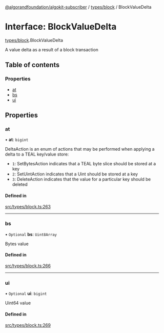 [@algorandfoundation/algokit-subscriber](../README.md) / [types/block](../modules/types_block.md) / BlockValueDelta

# Interface: BlockValueDelta

[types/block](../modules/types_block.md).BlockValueDelta

A value delta as a result of a block transaction

## Table of contents

### Properties

- [at](types_block.BlockValueDelta.md#at)
- [bs](types_block.BlockValueDelta.md#bs)
- [ui](types_block.BlockValueDelta.md#ui)

## Properties

### at

• **at**: `bigint`

DeltaAction is an enum of actions that may be performed when applying a delta to a TEAL key/value store:
  * `1`: SetBytesAction indicates that a TEAL byte slice should be stored at a key
  * `2`: SetUintAction indicates that a Uint should be stored at a key
  * `3`: DeleteAction indicates that the value for a particular key should be deleted

#### Defined in

[src/types/block.ts:263](https://github.com/algorandfoundation/algokit-subscriber-ts/blob/main/src/types/block.ts#L263)

___

### bs

• `Optional` **bs**: `Uint8Array`

Bytes value

#### Defined in

[src/types/block.ts:266](https://github.com/algorandfoundation/algokit-subscriber-ts/blob/main/src/types/block.ts#L266)

___

### ui

• `Optional` **ui**: `bigint`

Uint64 value

#### Defined in

[src/types/block.ts:269](https://github.com/algorandfoundation/algokit-subscriber-ts/blob/main/src/types/block.ts#L269)
